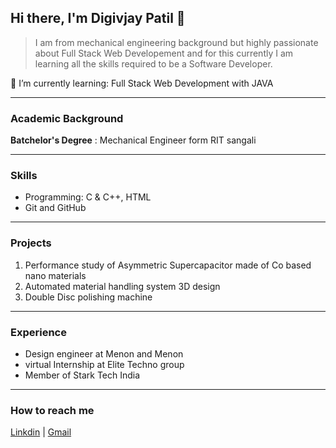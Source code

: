 ## Hi there, I'm Digivjay Patil 👋
> I am from mechanical engineering background but highly passionate about Full Stack Web Developement and for this currently I am learning all the skills required to be a Software Developer.

🌱 I’m currently learning: Full Stack Web Development with JAVA

-------------------------------------
### Academic Background

**Batchelor's Degree**
: Mechanical Engineer form RIT sangali 

-------------------------------------
### Skills 
+ Programming:  C & C++,  HTML 
+ Git and GitHub
--------------------------------------
### Projects
1. Performance study of Asymmetric Supercapacitor made of Co based nano materials
2. Automated material handling system 3D design
3. Double Disc polishing machine
-----------------------------------------------
### Experience
+ Design engineer at Menon and Menon
+ virtual Internship at Elite Techno group
+ Member of Stark Tech India
----------------------------------------------
###  How to reach me
[Linkdin](https://www.linkedin.com/in/digvijay-patil-0876a5219) | [Gmail](digvijaypatil9860@gmail.com) 
